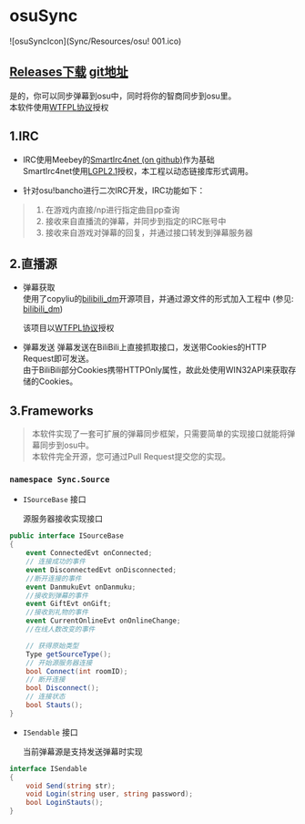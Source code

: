 # osuSync

![osuSyncIcon](Sync/Resources/osu! 001.ico)

## [Releases下载](http://git.oschina.net/remilia/osuSync/releases) [git地址](http://git.oschina.net/remilia/osuSync) 

是的，你可以同步弹幕到osu中，同时将你的智商同步到osu里。  
本软件使用[WTFPL协议](http://git.oschina.net/remilia/osuSync/blob/master/LICENSE)授权

## 1.IRC

- IRC使用Meebey的[SmartIrc4net (on github)](https://github.com/meebey/SmartIrc4net)作为基础  
  SmartIrc4net使用[LGPL2.1](https://github.com/meebey/SmartIrc4net/blob/master/LICENSE)授权，本工程以动态链接库形式调用。  

- 针对osu!bancho进行二次IRC开发，IRC功能如下：  
> 1. 在游戏内直接/np进行指定曲目pp查询  
> 2. 接收来自直播流的弹幕，并同步到指定的IRC账号中  
> 3. 接收来自游戏对弹幕的回复，并通过接口转发到弹幕服务器  

## 2.直播源

- 弹幕获取  
    使用了copyliu的[bilibili_dm](https://github.com/copyliu/bililive_dm)开源项目，并通过源文件的形式加入工程中
    (参见: [bilibili_dm](Sync/Source/BiliBili/Bilibili_dm/DanmakuLoader.cs))  
    
    该项目以[WTFPL协议](https://github.com/copyliu/bililive_dm/blob/master/LICENSE.txt)授权

- 弹幕发送
    弹幕发送在BiliBili上直接抓取接口，发送带Cookies的HTTP Request即可发送。  
    由于BiliBili部分Cookies携带HTTPOnly属性，故此处使用WIN32API来获取存储的Cookies。

## 3.Frameworks

>  本软件实现了一套可扩展的弹幕同步框架，只需要简单的实现接口就能将弹幕同步到osu中。  
>  本软件完全开源，您可通过Pull Request提交您的实现。

### `namespace Sync.Source`   

- `ISourceBase` 接口  
    
    源服务器接收实现接口

```csharp
public interface ISourceBase
{
    event ConnectedEvt onConnected;
    // 连接成功的事件
    event DisconnectedEvt onDisconnected;
    //断开连接的事件
    event DanmukuEvt onDanmuku;
    //接收到弹幕的事件
    event GiftEvt onGift;
    //接收到礼物的事件
    event CurrentOnlineEvt onOnlineChange;
    //在线人数改变的事件

    // 获得原始类型
    Type getSourceType();
    // 开始源服务器连接
    bool Connect(int roomID);
    // 断开连接
    bool Disconnect();
    // 连接状态
    bool Stauts();
}
```


- `ISendable` 接口  
    
    当前弹幕源是支持发送弹幕时实现

```csharp
interface ISendable
{
    void Send(string str);
    void Login(string user, string password);
    bool LoginStauts();
}
```
